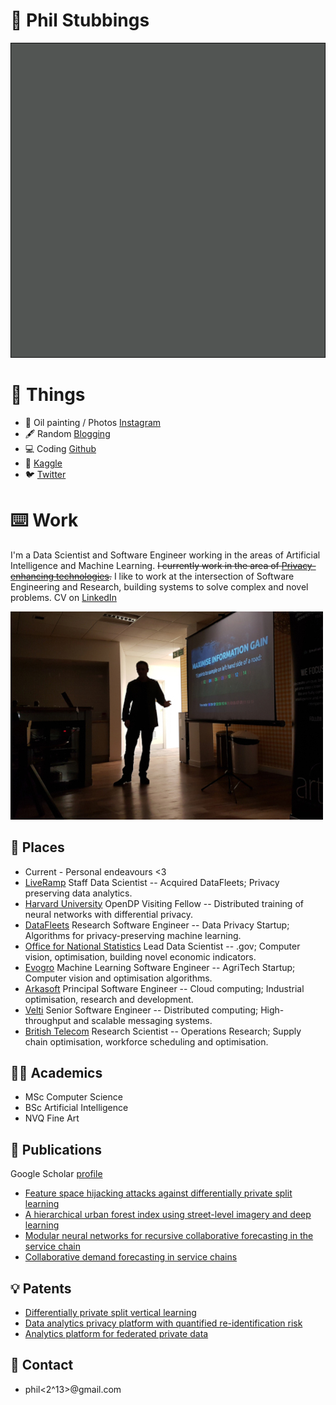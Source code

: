 # 👋 Phil Stubbings

![phil stubbings](output.gif "phil stubbings")

# 🖤 Things

* 🎨 Oil painting / Photos [Instagram](https://www.instagram.com/philnocturne/)
* 🖋️ Random [Blogging](https://parasec.net/blog/)
* 💻 Coding [Github](https://github.com/phil8192)
* 🥉 [Kaggle](https://www.kaggle.com/edgecrusher)
* 🐦 [Twitter](https://twitter.com/vectorinversion)


# ⌨️ Work

I'm a Data Scientist and Software Engineer working in the areas of Artificial Intelligence and Machine Learning. <strike>I currently work in the area of [Privacy-enhancing technologies](https://en.wikipedia.org/wiki/Privacy-enhancing_technologies).</strike> I like to work at the intersection of Software Engineering and Research, building systems to solve complex and novel problems. CV on [LinkedIn](https://www.linkedin.com/in/sphil/)

![phil stubbings](1.jpg "phil stubbings")

## 🏢 Places

* Current - Personal endeavours <3
* [LiveRamp](https://liveramp.com/) Staff Data Scientist -- Acquired DataFleets; Privacy preserving data analytics.
* [Harvard University](https://opendp.org/people/philip-stubbings) OpenDP Visiting Fellow -- Distributed training of neural networks with differential privacy.
* [DataFleets](https://techcrunch.com/2021/02/09/encrypted-data-handling-startup-datafleets-acquired-by-liveramp-for-over-68m/) Research Software Engineer -- Data Privacy Startup; Algorithms for privacy-preserving machine learning.
* [Office for National Statistics](https://datasciencecampus.ons.gov.uk/) Lead Data Scientist -- .gov; Computer vision, optimisation, building novel economic indicators.
* [Evogro](https://www.evogro.com/) Machine Learning Software Engineer -- AgriTech Startup; Computer vision and optimisation algorithms.
* [Arkasoft](http://www.arkasoft.com/) Principal Software Engineer -- Cloud computing; Industrial optimisation, research and development.
* [Velti](https://www.velti.ai/) Senior Software Engineer -- Distributed computing; High-throughput and scalable messaging systems.
* [British Telecom](https://atadastral.co.uk/) Research Scientist -- Operations Research; Supply chain optimisation, workforce scheduling and optimisation.

## 👨‍🎓 Academics

* MSc Computer Science
* BSc Artificial Intelligence
* NVQ Fine Art

## 📘 Publications

Google Scholar [profile](https://scholar.google.co.uk/citations?user=kg1_CuEAAAAJ&hl=en)

* [Feature space hijacking attacks against differentially private split learning](https://arxiv.org/abs/2201.04018)
* [A hierarchical urban forest index using street-level imagery and deep learning](https://www.mdpi.com/2072-4292/11/12/1395/htm)
* [Modular neural networks for recursive collaborative forecasting in the service chain](https://www.sciencedirect.com/science/article/abs/pii/S0950705108000440)
* [Collaborative demand forecasting in service chains](https://link.springer.com/chapter/10.1007/978-3-540-75504-3_16)

## 💡 Patents

* [Differentially private split vertical learning](https://patents.google.com/patent/WO2023081183A1/en)
* [Data analytics privacy platform with quantified re-identification risk](https://patents.google.com/patent/WO2022061162A1/en)
* [Analytics platform for federated private data](https://patents.google.com/patent/WO2022061165A1/en)

## 🤝 Contact

* phil<2^13>@gmail.com
